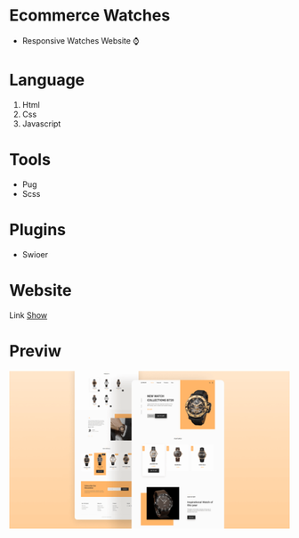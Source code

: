 # Ecommerce Watches
* Responsive Watches Website ⌚
# Language
1. Html
2. Css
3. Javascript

# Tools
* Pug
* Scss

# Plugins
* Swioer

# Website
Link [Show](https://tomorrowwebsite.github.io/Ecommerce-Watches/dist/index.html)

# Previw
![This is an image](https://raw.githubusercontent.com/tomorrowWebsite/Ecommerce-Watches/main/dist/preview.png)
